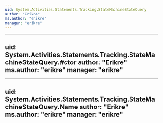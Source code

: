 ```yaml
---
uid: System.Activities.Statements.Tracking.StateMachineStateQuery
author: "Erikre"
ms.author: "erikre"
manager: "erikre"
---
```


---
uid: System.Activities.Statements.Tracking.StateMachineStateQuery.#ctor
author: "Erikre"
ms.author: "erikre"
manager: "erikre"
---

---
uid: System.Activities.Statements.Tracking.StateMachineStateQuery.Name
author: "Erikre"
ms.author: "erikre"
manager: "erikre"
---
